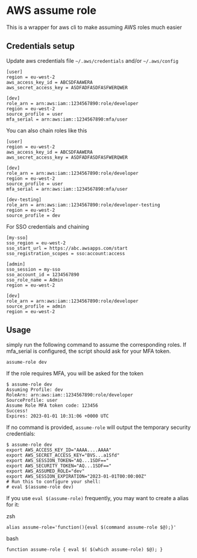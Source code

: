 # AWS assume role

This is a wrapper for aws cli to make assuming AWS roles much easier

## Credentials setup

Update aws credentials file `~/.aws/credentials` and/or `~/.aws/config`
```text
[user]
region = eu-west-2
aws_access_key_id = ABCSDFAAWERA
aws_secret_access_key = ASDFADFASDFASFWERQWER

[dev]
role_arn = arn:aws:iam::1234567890:role/developer
region = eu-west-2
source_profile = user
mfa_serial = arn:aws:iam::1234567890:mfa/user
```

You can also chain roles like this
```text
[user]
region = eu-west-2
aws_access_key_id = ABCSDFAAWERA
aws_secret_access_key = ASDFADFASDFASFWERQWER

[dev]
role_arn = arn:aws:iam::1234567890:role/developer
region = eu-west-2
source_profile = user
mfa_serial = arn:aws:iam::1234567890:mfa/user

[dev-testing]
role_arn = arn:aws:iam::1234567890:role/developer-testing
region = eu-west-2
source_profile = dev
```

For SSO credentials and chaining
```text
[my-sso]
sso_region = eu-west-2
sso_start_url = https://abc.awsapps.com/start
sso_registration_scopes = sso:account:access

[admin]
sso_session = my-sso
sso_account_id = 1234567890
sso_role_name = Admin
region = eu-west-2

[dev]
role_arn = arn:aws:iam::1234567890:role/developer
source_profile = admin
region = eu-west-2

```

## Usage

simply run the following command to assume the corresponding roles. If mfa_serial is configured, the script should ask for your MFA token.
```shell
assume-role dev
```

If the role requires MFA, you will be asked for the token

```shell
$ assume-role dev
Assuming Profile: dev
RoleArn: arn:aws:iam::1234567890:role/developer
SourceProfile: user
Assume Role MFA token code: 123456
Success!
Expires: 2023-01-01 10:31:06 +0000 UTC
```
If no command is provided, `assume-role` will output the temporary security credentials:

```shell
$ assume-role dev
export AWS_ACCESS_KEY_ID="AAAA....AAAA"
export AWS_SECRET_ACCESS_KEY="BVS...a1Sfd"
export AWS_SESSION_TOKEN="AQ...1SDF=="
export AWS_SECURITY_TOKEN="AQ...1SDF=="
export AWS_ASSUMED_ROLE="dev"
export AWS_SESSION_EXPIRATION="2023-01-01T00:00:00Z"
# Run this to configure your shell:
# eval $(assume-role dev)
```
If you use `eval $(assume-role)` frequently, you may want to create a alias for it:

zsh

```shell
alias assume-role='function(){eval $(command assume-role $@);}'
```

bash
```shell
function assume-role { eval $( $(which assume-role) $@); }
```
